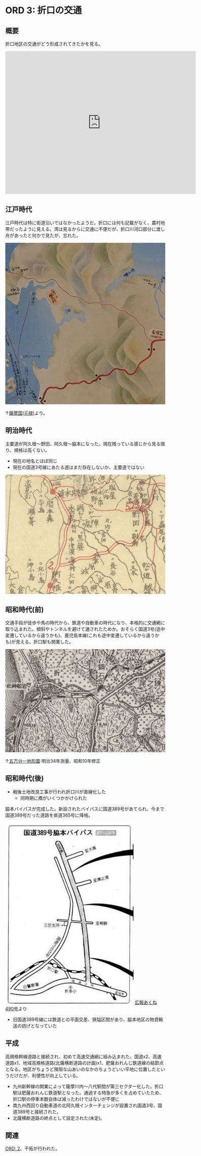 # ORD 3: 折口の交通

## 概要

折口地区の交通がどう形成されてきたかを見る。

<iframe src="https://www.google.com/maps/embed?pb=!1m14!1m12!1m3!1d10866.942048315324!2d130.22276767221672!3d32.05931611947014!2m3!1f0!2f0!3f0!3m2!1i1024!2i768!4f13.1!5e0!3m2!1sen!2sjp!4v1707670312273!5m2!1sen!2sjp" width="600" height="450" style="border:0;" allowfullscreen="" loading="lazy" referrerpolicy="no-referrer-when-downgrade"></iframe>

## 江戸時代

江戸時代は特に街道沿いではなかったようだ。折口には何も記載がなく、農村地帯だったように見える。湾は見るからに交通に不便だが、折口川河口部分に渡し舟があったと何かで見たが、忘れた。

![image](./images/20240211road.png)

↑[薩摩国(元禄)](https://www.digital.archives.go.jp/DAS/pickup/view/detail/detailArchives/0301000000/0000000231/00)より。

## 明治時代

主要道が阿久根〜野田、阿久根〜脇本になった。現在残っている感じから見る限り、規格は高くない。

- 現在の地名とほぼ同じ
- 現在の国道3号線にあたる道はまだ存在しないか、主要道ではない

![image](./images/20240211saikai.png)

## 昭和時代(前)

交通手段が徒歩や馬の時代から、鉄道や自動車の時代になり、本格的に交通網に取り込まれた。傾斜やトンネルを避けて通されたためか。おそらく国道3号(途中変遷しているから違うかも)、鹿児島本線(これも途中変遷しているから違うかも)が見える。折口駅も開業した。

![image](./images/20231202showa.png)

↑[五万分一地形圖](https://purl.stanford.edu/kq741wk9448) 明治34年測量、昭和10年修正

## 昭和時代(後)

- 戦後土地改良工事が行われ折口川が直線化した
  - 同時期に橋がいくつかかけられた

脇本バイパスが完成した。新設されたバイパスに国道389号があてられ、今まで国道389号だった道路を県道365号に降格。

![image](./images/20231203route.png) [広報あくね490号](https://www.city.akune.lg.jp/material/files/group/67/kohoS6211.pdf)より

- 旧国道389号線には鉄道との平面交差、狭隘区間があり、脇本地区の物資輸送の妨げとなっていた

## 平成

高規格幹線道路と接続され、初めて高速交通網に組み込まれた。国道x2、高速道路x1、地域高規格道路(北薩横断道路の計画)x1、肥薩おれんじ鉄道線の結節点となる。地区がちょうど険阻な山あいのなかのちょうどいい平地に位置したというだけだが、利便性が向上している。

- 九州新幹線の開業によって薩摩川内〜八代駅間が第三セクター化した。折口駅は肥薩おれんじ鉄道駅となった。通過する特急が多くを占めていたため、折口駅の停車本数自体は減ったわけではないが不便に
- 南九州西回り自動車道の北阿久根インターチェンジが設置され国道3号、国道389号と接続された。
- 北薩横断道路の終点として設定された(未定)。

## 関連

[ORD: 2](./2.md)。干拓が行われた。
